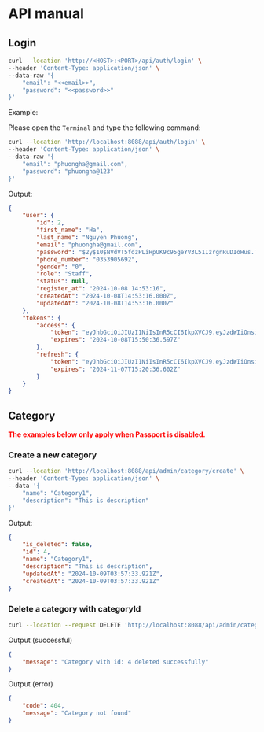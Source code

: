 # API manual
## Login 
```bash
curl --location 'http://<HOST>:<PORT>/api/auth/login' \
--header 'Content-Type: application/json' \
--data-raw '{
    "email": "<<email>>",
    "password": "<<password>>"
}'
```
Example: 

Please open the `Terminal` and type the following command: 
```bash
curl --location 'http://localhost:8088/api/auth/login' \
--header 'Content-Type: application/json' \
--data-raw '{
    "email": "phuongha@gmail.com",
    "password": "phuongha@123"
}'
```

Output:
```json
{
    "user": {
        "id": 2,
        "first_name": "Ha",
        "last_name": "Nguyen Phuong",
        "email": "phuongha@gmail.com",
        "password": "$2y$10$NVdVT5fdzPLiHpUK9c95geYV3L51IzrgnRuDIoHus.TalwidmFfzW",
        "phone_number": "0353905692",
        "gender": "0",
        "role": "Staff",
        "status": null,
        "register_at": "2024-10-08 14:53:16",
        "createdAt": "2024-10-08T14:53:16.000Z",
        "updatedAt": "2024-10-08T14:53:16.000Z"
    },
    "tokens": {
        "access": {
            "token": "eyJhbGciOiJIUzI1NiIsInR5cCI6IkpXVCJ9.eyJzdWIiOnsiaWQiOjIsImVtYWlsIjoicGh1b25naGFAZ21haWwuY29tIiwicm9sZSI6IlN0YWZmIn0sImlhdCI6MTcyODQwMDgzNiwiZXhwIjoxNzI4NDAyNjM2LCJ0eXBlIjoiYWNjZXNzIn0.3vjaMk0bCnppMxDwLCmvqFfS5r35MdSASxdw7Xq-qCA",
            "expires": "2024-10-08T15:50:36.597Z"
        },
        "refresh": {
            "token": "eyJhbGciOiJIUzI1NiIsInR5cCI6IkpXVCJ9.eyJzdWIiOnsiaWQiOjIsImVtYWlsIjoicGh1b25naGFAZ21haWwuY29tIiwicm9sZSI6IlN0YWZmIn0sImlhdCI6MTcyODQwMDgzNiwiZXhwIjoxNzMwOTkyODM2LCJ0eXBlIjoicmVmcmVzaCJ9.8bVkYBa1bDlXTi3G5AES8QF29UrAWc2xY-wHRYgF2A4",
            "expires": "2024-11-07T15:20:36.602Z"
        }
    }
}
```

## Category

<span style="color:red">**The examples below only apply when Passport is disabled.**</span>

### Create a new category
```bash
curl --location 'http://localhost:8088/api/admin/category/create' \
--header 'Content-Type: application/json' \
--data '{
    "name": "Category1",
    "description": "This is description"
}'
```

Output:
```json
{
    "is_deleted": false,
    "id": 4,
    "name": "Category1",
    "description": "This is description",
    "updatedAt": "2024-10-09T03:57:33.921Z",
    "createdAt": "2024-10-09T03:57:33.921Z"
}
```

### Delete a category with categoryId
```bash
curl --location --request DELETE 'http://localhost:8088/api/admin/category/4'
```

Output (successful)
```json
{
    "message": "Category with id: 4 deleted successfully"
}
```

Output (error)

```json
{
    "code": 404,
    "message": "Category not found"
}
```
